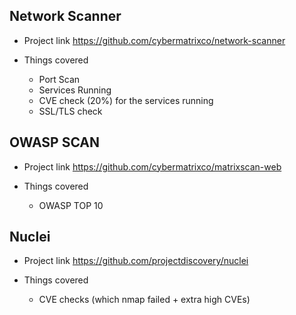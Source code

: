 ## Network Scanner
- Project link https://github.com/cybermatrixco/network-scanner

- Things covered
  - Port Scan
  - Services Running
  - CVE check (20%) for the services running
  - SSL/TLS check
  

## OWASP SCAN
- Project link https://github.com/cybermatrixco/matrixscan-web

- Things covered
  - OWASP TOP 10 
  
## Nuclei 
- Project link https://github.com/projectdiscovery/nuclei

- Things covered
  - CVE checks (which nmap failed + extra high CVEs)
